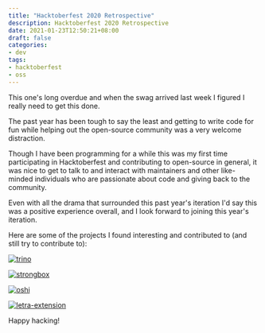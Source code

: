 ```yaml
---
title: "Hacktoberfest 2020 Retrospective"
description: Hacktoberfest 2020 Retrospective
date: 2021-01-23T12:50:21+08:00
draft: false
categories:
- dev
tags:
- hacktoberfest
- oss
---
```


This one's long overdue and when the swag arrived last week I figured I really need to get this done.

The past year has been tough to say the least and getting to write code for fun while helping out the
open-source community was a very welcome distraction.

Though I have been programming for a while this was my first time participating in Hacktoberfest and
contributing to open-source in general, it was nice to get to talk to and interact with maintainers
and other like-minded individuals who are passionate about code and giving back to the community.

Even with all the drama that surrounded this past year's iteration I'd say this was a positive experience
overall, and I look forward to joining this year's iteration.

Here are some of the projects I found interesting and contributed to (and still try to contribute to):

[![trino](https://github-readme-stats.vercel.app/api/pin/?username=trinodb&repo=trino&theme=dark)](https://github.com/trinodb/trino)

[![strongbox](https://github-readme-stats.vercel.app/api/pin/?username=strongbox&repo=strongbox&theme=dark)](https://github.com/strongbox/strongbox)

[![oshi](https://github-readme-stats.vercel.app/api/pin/?username=oshi&repo=oshi&theme=dark)](https://github.com/oshi/oshi)

[![letra-extension](https://github-readme-stats.vercel.app/api/pin/?username=jayehernandez&repo=letra-extension&theme=dark)](https://github.com/jayehernandez/letra-extension)

Happy hacking!
